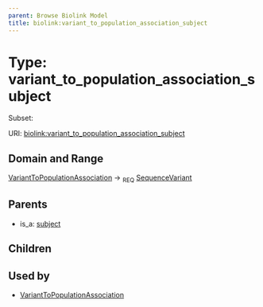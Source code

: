 ```yaml
---
parent: Browse Biolink Model
title: biolink:variant_to_population_association_subject
---
```


# Type: variant_to_population_association_subject

Subset:



URI: [biolink:variant_to_population_association_subject](https://w3id.org/biolink/vocab/variant_to_population_association_subject)

## Domain and Range

[VariantToPopulationAssociation](VariantToPopulationAssociation.md) ->  <sub>REQ</sub> [SequenceVariant](SequenceVariant.md)

## Parents

 *  is_a: [subject](subject.md)

## Children


## Used by

 * [VariantToPopulationAssociation](VariantToPopulationAssociation.md)
